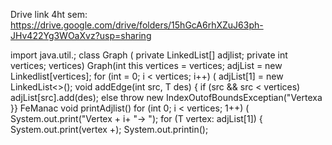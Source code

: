 Drive link 4ht sem: https://drive.google.com/drive/folders/15hGcA6rhXZuJ63ph-JHv422Yg3WOaXvz?usp=sharing

import java.util.; class Graph<T> ( private LinkedList<T>[] adjlist; private int vertices; vertices) Graph(int this vertices = vertices; adjList = new Linkedlist[vertices]; for (int = 0; i < vertices; i++) ( adjList[1] = new LinkedList<>(); void addEdge(int src, T des) { if (src && src < vertices) adjList[src].add(des); else throw new IndexOutofBoundsExceptian("Vertexa }} FeManac void printAdjlist() for (int 0; i < vertices; 1++) ( System.out.print("Vertex + i+ "-> "); for (T vertex: adjList[1]) { System.out.print(vertex +); System.out.printin();

